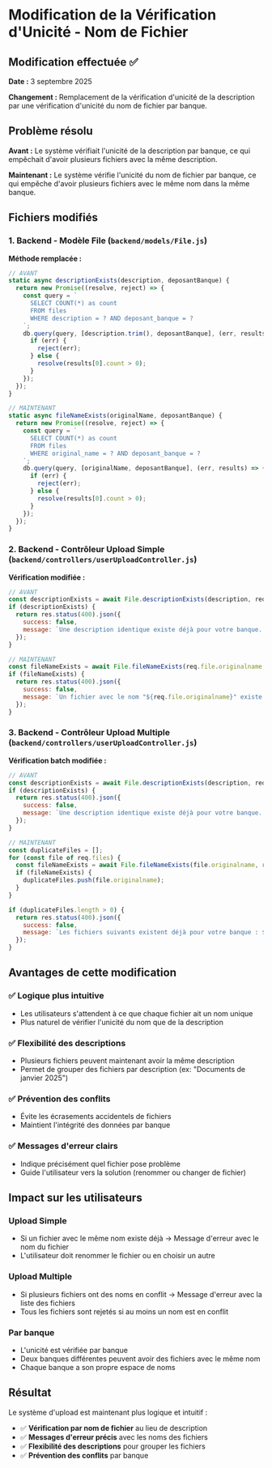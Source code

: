 # Modification de la Vérification d'Unicité - Nom de Fichier

## Modification effectuée ✅

**Date :** 3 septembre 2025

**Changement :** Remplacement de la vérification d'unicité de la description par une vérification d'unicité du nom de fichier par banque.

## Problème résolu

**Avant :** Le système vérifiait l'unicité de la description par banque, ce qui empêchait d'avoir plusieurs fichiers avec la même description.

**Maintenant :** Le système vérifie l'unicité du nom de fichier par banque, ce qui empêche d'avoir plusieurs fichiers avec le même nom dans la même banque.

## Fichiers modifiés

### 1. **Backend - Modèle File** (`backend/models/File.js`)

**Méthode remplacée :**
```javascript
// AVANT
static async descriptionExists(description, deposantBanque) {
  return new Promise((resolve, reject) => {
    const query = `
      SELECT COUNT(*) as count 
      FROM files 
      WHERE description = ? AND deposant_banque = ?
    `;
    db.query(query, [description.trim(), deposantBanque], (err, results) => {
      if (err) {
        reject(err);
      } else {
        resolve(results[0].count > 0);
      }
    });
  });
}

// MAINTENANT
static async fileNameExists(originalName, deposantBanque) {
  return new Promise((resolve, reject) => {
    const query = `
      SELECT COUNT(*) as count 
      FROM files 
      WHERE original_name = ? AND deposant_banque = ?
    `;
    db.query(query, [originalName, deposantBanque], (err, results) => {
      if (err) {
        reject(err);
      } else {
        resolve(results[0].count > 0);
      }
    });
  });
}
```

### 2. **Backend - Contrôleur Upload Simple** (`backend/controllers/userUploadController.js`)

**Vérification modifiée :**
```javascript
// AVANT
const descriptionExists = await File.descriptionExists(description, req.user.banque);
if (descriptionExists) {
  return res.status(400).json({
    success: false,
    message: `Une description identique existe déjà pour votre banque. Veuillez utiliser une description différente.`
  });
}

// MAINTENANT
const fileNameExists = await File.fileNameExists(req.file.originalname, req.user.banque);
if (fileNameExists) {
  return res.status(400).json({
    success: false,
    message: `Un fichier avec le nom "${req.file.originalname}" existe déjà pour votre banque. Veuillez renommer le fichier ou utiliser un autre fichier.`
  });
}
```

### 3. **Backend - Contrôleur Upload Multiple** (`backend/controllers/userUploadController.js`)

**Vérification batch modifiée :**
```javascript
// AVANT
const descriptionExists = await File.descriptionExists(description, req.user.banque);
if (descriptionExists) {
  return res.status(400).json({
    success: false,
    message: `Une description identique existe déjà pour votre banque. Veuillez utiliser une description différente.`
  });
}

// MAINTENANT
const duplicateFiles = [];
for (const file of req.files) {
  const fileNameExists = await File.fileNameExists(file.originalname, req.user.banque);
  if (fileNameExists) {
    duplicateFiles.push(file.originalname);
  }
}

if (duplicateFiles.length > 0) {
  return res.status(400).json({
    success: false,
    message: `Les fichiers suivants existent déjà pour votre banque : ${duplicateFiles.join(', ')}. Veuillez renommer ces fichiers ou utiliser d'autres fichiers.`
  });
}
```

## Avantages de cette modification

### ✅ **Logique plus intuitive**
- Les utilisateurs s'attendent à ce que chaque fichier ait un nom unique
- Plus naturel de vérifier l'unicité du nom que de la description

### ✅ **Flexibilité des descriptions**
- Plusieurs fichiers peuvent maintenant avoir la même description
- Permet de grouper des fichiers par description (ex: "Documents de janvier 2025")

### ✅ **Prévention des conflits**
- Évite les écrasements accidentels de fichiers
- Maintient l'intégrité des données par banque

### ✅ **Messages d'erreur clairs**
- Indique précisément quel fichier pose problème
- Guide l'utilisateur vers la solution (renommer ou changer de fichier)

## Impact sur les utilisateurs

### **Upload Simple**
- Si un fichier avec le même nom existe déjà → Message d'erreur avec le nom du fichier
- L'utilisateur doit renommer le fichier ou en choisir un autre

### **Upload Multiple**
- Si plusieurs fichiers ont des noms en conflit → Message d'erreur avec la liste des fichiers
- Tous les fichiers sont rejetés si au moins un nom est en conflit

### **Par banque**
- L'unicité est vérifiée par banque
- Deux banques différentes peuvent avoir des fichiers avec le même nom
- Chaque banque a son propre espace de noms

## Résultat

Le système d'upload est maintenant plus logique et intuitif :
- ✅ **Vérification par nom de fichier** au lieu de description
- ✅ **Messages d'erreur précis** avec les noms des fichiers
- ✅ **Flexibilité des descriptions** pour grouper les fichiers
- ✅ **Prévention des conflits** par banque
